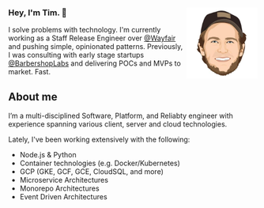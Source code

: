 ### Hey, I'm Tim. 👋 <img alt="Tim Chepeleff"  align="right" src="https://github.com/timchepeleff/timchepeleff/blob/master/5407406.jpeg" width="144">



I solve problems with technology. I'm currently working as a Staff Release Engineer over [@Wayfair](https://tech.wayfair.com/) and pushing simple, opinionated patterns. Previously, I was consulting with early stage startups [@BarbershopLabs](http://barbershoplabs.com/) and delivering POCs and MVPs to market. Fast.

## About me

I’m a multi-disciplined Software, Platform, and Reliabty engineer with experience spanning various client, server and cloud technologies. 

Lately, I've been working extensively with the following: 

* Node.js & Python
* Container technologies (e.g. Docker/Kubernetes)
* GCP (GKE, GCF, GCE, CloudSQL, and more)
* Microservice Architectures
* Monorepo Architectures
* Event Driven Architectures

<!--
**timchepeleff/timchepeleff** is a ✨ _special_ ✨ repository because its `README.md` (this file) appears on your GitHub profile.

Here are some ideas to get you started:

- 🔭 I’m currently working on ...
- 🌱 I’m currently learning ...
- 👯 I’m looking to collaborate on ...
- 🤔 I’m looking for help with ...
- 💬 Ask me about ...
- 📫 How to reach me: ...
- 😄 Pronouns: ...
- ⚡ Fun fact: ...
-->
